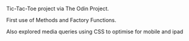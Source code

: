 Tic-Tac-Toe project via The Odin Project.

First use of Methods and Factory Functions.

Also explored media queries using CSS to optimise for mobile and ipad
